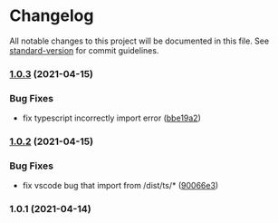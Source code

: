 # Changelog

All notable changes to this project will be documented in this file. See [standard-version](https://github.com/conventional-changelog/standard-version) for commit guidelines.

### [1.0.3](https://github.com/TinkGu/use-atom-view/compare/v1.0.2...v1.0.3) (2021-04-15)


### Bug Fixes

* fix typescript incorrectly import error ([bbe19a2](https://github.com/TinkGu/use-atom-view/commit/bbe19a2c2621b7e998774dbce04f270fd3de9a6f))

### [1.0.2](https://github.com/TinkGu/use-atom-view/compare/v1.0.1...v1.0.2) (2021-04-15)


### Bug Fixes

* fix vscode bug that import from /dist/ts/* ([90066e3](https://github.com/TinkGu/use-atom-view/commit/90066e34d4280f0df2d611825994d7840a41a865))

### 1.0.1 (2021-04-14)
